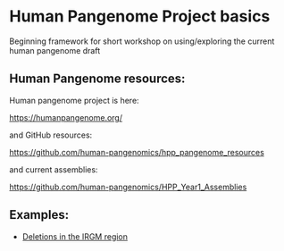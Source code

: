 # Human Pangenome Project basics

Beginning framework for short workshop on using/exploring the current human pangenome draft


## Human Pangenome resources:

Human pangenome project is here:

https://humanpangenome.org/

and GitHub resources:

https://github.com/human-pangenomics/hpp_pangenome_resources

and current assemblies:

https://github.com/human-pangenomics/HPP_Year1_Assemblies


## Examples:

- [Deletions in the IRGM region](irgm-deletions.md)